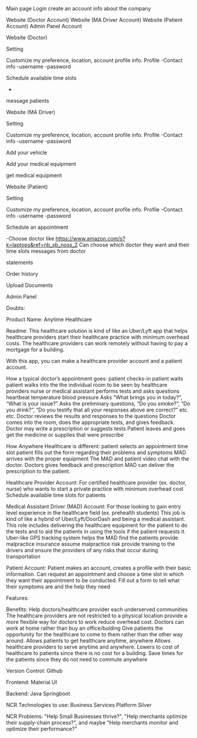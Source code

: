 



Main page
Login
create an account
info about the company

Website (Doctor Account)
Website (MA Driver Account)
Website (Patient Account)
Admin Panel Account



Website (Doctor)


Setting


Customize my preference,
location, account profile
info.
Profile
-Contact info
-username
-password


Schedule available time slots

-


message patients

























Website (MA Driver)



Setting


Customize my preference,
location, account profile
info.
Profile
-Contact info
-username
-password


Add your vehicle




Add your medical equipment




get medical equipment




















Website (Patient)


Setting


Customize my preference,
location, account profile
info.
Profile
-Contact info
-username
-password


Schedule an appointment

-Choose doctor like https://www.amazon.com/s?k=laptops&ref=nb_sb_noss_2 
Can choose which doctor they want and their time slots
messages from doctor




statements




Order history




Upload Documents












Admin Panel






















































































Doubts:



Product Name:
Anytime Healthcare

Readme:
This healthcare solution is kind of like an Uber/Lyft app that helps healthcare providers start their healthcare practice with minimum overhead costs. The healthcare providers can work remotely without having to pay a mortgage for a building. 

With this app, you can make a healthcare provider account and a patient account.


How a typical doctor’s appointment goes:
patient checks-in
patient waits
patient walks into the the individual room to be seen by healthcare providers
nurse or medical assistant performs tests and asks questions
heartbeat
temperature
blood pressure
Asks “What brings you in today?”, “What is your issue?”
Asks the preliminary questions, “Do you smoke?”, “Do you drink?”, “Do you testify that all your responses above are correct?” etc.
etc.
Doctor reviews the results and responses to the questions
Doctor comes into the room, does the appropriate tests, and gives feedback.
Doctor may write a prescription or suggests tests
Patient leaves and goes get the medicine or supplies that were prescribe


How Anywhere Healthcare is different:
patient selects an appointment time slot 
patient fills out the form regarding their problems and symptoms
MAD arrives with the proper equipment
The MAD and patient video chat with the doctor. 
Doctors gives feedback and prescription
MAD can deliver the prescription to the patient.




Healthcare Provider Account:
For certified healthcare provider (ex. doctor, nurse) who wants to start a private practice with minimum overhead cost
Schedule available time slots for patients


Medical Assistant Driver (MAD) Account:
For those looking to gain entry level experience in the healthcare field (ex. prehealth students)
This job is kind of like a hybrid of Uber/Lyft/DoorDash and being a medical assistant.
This role includes delivering the healthcare equipment for the patient to do the tests and to aid the patients in using the tools if the patient requests it.
Uber-like GPS tracking system helps the MAD find the patients
provide malpractice insurance
assume malpractice risk
provide training to the drivers and ensure the providers of any risks that occur during transportation


Patient Account:
Patient makes an account, creates a profile with their basic information.
Can request an appointment and choose a time slot in which they want their appointment to be conducted.
Fill out a form to tell what their symptoms are and the help they need





Features:



Benefits:
Help doctors/healthcare provider each underserved communities
The healthcare providers are not restricted to a physical location
provide a more flexible way for doctors to work
reduce overhead cost. Doctors can work at home rather than buy an office/bulding
Give patients the opportunity for the healthcare to come to them rather than the other way around.
Allows patients to get healthcare anytime, anywhere
Allows healthcare providers to serve anytime and anywhere.
Lowers to cost of healthcare to patients since there is no cost for a building.
Save times for the patients since they do not need to commute anywhere


Version Control:
Github

Frontend:
Material UI


Backend:
Java
Springboot

NCR Technologies to use:
Business Services Platform
Silver




NCR Problems:
"Help Small Businesses thrive?", "Help merchants optimize their supply-chain process?", and maybe "Help merchants monitor and optimize their performance?"




